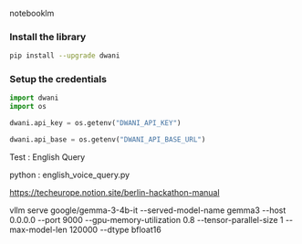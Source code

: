 notebooklm

### Install the library
```bash
pip install --upgrade dwani
```

### Setup the credentials
```python
import dwani
import os

dwani.api_key = os.getenv("DWANI_API_KEY")

dwani.api_base = os.getenv("DWANI_API_BASE_URL")
```


Test : English Query

python : english_voice_query.py

https://techeurope.notion.site/berlin-hackathon-manual


vllm serve google/gemma-3-4b-it --served-model-name gemma3 --host 0.0.0.0 --port 9000 --gpu-memory-utilization 0.8 --tensor-parallel-size 1 --max-model-len 120000     --dtype bfloat16 
